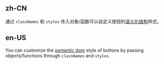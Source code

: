 ## zh-CN

通过 `classNames` 和 `styles` 传入对象/函数可以自定义按钮的[语义化结构](#semantic-input)样式。

## en-US

You can customize the [semantic dom](#semantic-input) style of buttons by passing objects/functions through `classNames` and `styles`.
